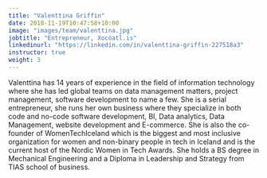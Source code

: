 ```yaml
---
title: "Valenttina Griffin"
date: 2018-11-19T10:47:58+10:00
image: "images/team/valenttina.jpg"
jobtitle: "Entrepreneur, Xocóatl.is"
linkedinurl: "https://linkedin.com/in/valenttina-griffin-227518a3"
instructor: true
weight: 3
---
```


Valenttina has 14 years of experience in the field of information technology where she has led global teams on data management matters, project management, software development to name a few. She is a serial entrepreneur, she runs her own business where they specialize in both code and no-code software development, BI, Data analytics, Data Management, website development and E-commerce. She is also the co-founder of WomenTechIceland which is the biggest and most inclusive organization for women and non-binary people in tech in Iceland and is the current host of the Nordic Women in Tech Awards. She holds a BS degree in Mechanical Engineering and a Diploma in Leadership and Strategy from TIAS school of business. 